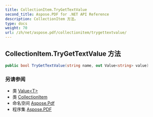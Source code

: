 ```yaml
---
title: CollectionItem.TryGetTextValue
second_title: Aspose.PDF for .NET API Reference
description: CollectionItem 方法。
type: docs
weight: 70
url: /zh/net/aspose.pdf/collectionitem/trygettextvalue/
---
```

## CollectionItem.TryGetTextValue 方法

```csharp
public bool TryGetTextValue(string name, out Value<string> value)
```

### 另请参阅

* 类 [Value&lt;T&gt;](../../collectionitem.value-1/)
* 类 [CollectionItem](../)
* 命名空间 [Aspose.Pdf](../../../aspose.pdf/)
* 程序集 [Aspose.PDF](../../../)
